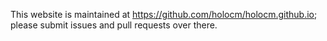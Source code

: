 This website is maintained at <https://github.com/holocm/holocm.github.io>; please submit issues and pull requests over there.
